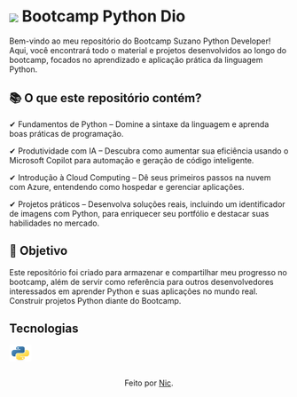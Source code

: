 <h1>
    <a href="https://www.dio.me/">
     <img align="center" width="40px" src="https://hermes.digitalinnovation.one/assets/diome/logo-minimized.png"></a>
    <span>Bootcamp Python Dio</span>
</h1>

Bem-vindo ao meu repositório do Bootcamp Suzano Python Developer! Aqui, você encontrará todo o material e projetos desenvolvidos ao longo do bootcamp, focados no aprendizado e aplicação prática da linguagem Python.

## 📚 O que este repositório contém?
✔ Fundamentos de Python – Domine a sintaxe da linguagem e aprenda boas práticas de programação.

✔ Produtividade com IA – Descubra como aumentar sua eficiência usando o Microsoft Copilot para automação e geração de código inteligente.

✔ Introdução à Cloud Computing – Dê seus primeiros passos na nuvem com Azure, entendendo como hospedar e gerenciar aplicações.

✔ Projetos práticos – Desenvolva soluções reais, incluindo um identificador de imagens com Python, para enriquecer seu portfólio e destacar suas habilidades no mercado.

## 🎯 Objetivo

Este repositório foi criado para armazenar e compartilhar meu progresso no bootcamp, além de servir como referência para outros desenvolvedores interessados em aprender Python e suas aplicações no mundo real.
Construir projetos Python diante do Bootcamp.

## Tecnologias
<img align="center" alt="Python" height="30" width="40" src="https://raw.githubusercontent.com/devicons/devicon/master/icons/python/python-original.svg">


##
<div align="center">Feito por <a href="https://github.com/NicolasPaumgartten">Nic</a>.</div>
